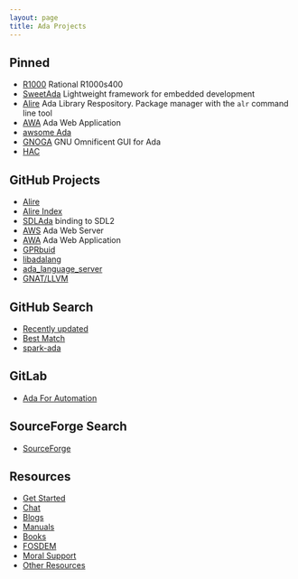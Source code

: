 ```yaml
---
layout: page
title: Ada Projects
---
```


## Pinned

- [R1000](http://datamuseum.dk/wiki/Rational/R1000s400) Rational R1000s400
- [SweetAda](http://www.sweetada.org) Lightweight framework for embedded development
- [Alire](https://alire.ada.dev) Ada Library Respository. Package
  manager with the `alr` command line tool
- [AWA](https://ada-awa.readthedocs.io/) Ada Web Application
- [awsome Ada](https://github.com/ohenley/awesome-ada)
- [GNOGA](http://gnoga.com) GNU Omnificent GUI for Ada
- [HAC](https://hacadacompiler.sourceforge.io)

## GitHub Projects

- [Alire](https://github.com/alire-project/alire)
- [Alire Index](https://github.com/alire-project/alire-index)
- [SDLAda](https://github.com/Lucretia/sdlada) binding to SDL2
- [AWS](https://github.com/AdaCore/aws) Ada Web Server
- [AWA](https://github.com/stcarrez/ada-awa) Ada Web Application
- [GPRbuid](https://github.com/AdaCore/gprbuild)
- [libadalang](https://github.com/AdaCore/libadalang)
- [ada_language_server](https://github.com/AdaCore/ada_language_server)
- [GNAT/LLVM](https://github.com/AdaCore/gnat-llvm)

## GitHub Search

- [Recently updated](https://github.com/topics/ada?l=ada&o=desc&s=updated)
- [Best Match](https://github.com/topics/ada?l=ada&o=desc&s=)
- [spark-ada](https://github.com/topics/spark-ada)


## GitLab

- [Ada For Automation](https://gitlab.com/ada-for-automation/ada-for-automation)

## SourceForge Search

- [SourceForge](https://sourceforge.net/directory/language:ada/?q=Ada)

## Resources

- [Get Started](/getstarted/)
- [Chat](/chat/)
- [Blogs](/blogs/)
- [Manuals](/manuals/)
- [Books](/books/)
- [FOSDEM](/fosdem/)
- [Moral Support](/moral/)
- [Other Resources](/other/)
